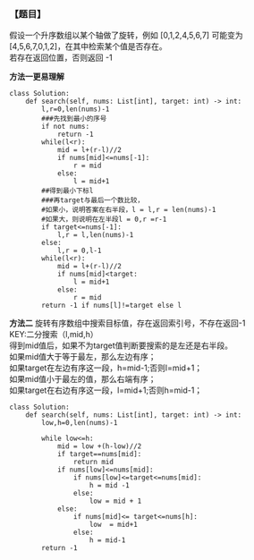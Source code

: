 ### 【题目】

假设一个升序数组以某个轴做了旋转，例如 [0,1,2,4,5,6,7] 可能变为 [4,5,6,7,0,1,2]，在其中检索某个值是否存在。  
若存在返回位置，否则返回 -1

**方法一更易理解**
```
class Solution:
    def search(self, nums: List[int], target: int) -> int:
        l,r=0,len(nums)-1
        ###先找到最小的序号
        if not nums:
            return -1
        while(l<r):
            mid = l+(r-l)//2
            if nums[mid]<=nums[-1]:
                r = mid
            else:
                l = mid+1
        ##得到最小下标l     
        ###再target与最后一个数比较，
        #如果小，说明答案在右半段，l = l,r = len(nums)-1
        #如果大，则说明在左半段l = 0,r =r-1
        if target<=nums[-1]:
            l,r = l,len(nums)-1
        else:
            l,r = 0,l-1
        while(l<r):
            mid = l+(r-l)//2
            if nums[mid]<target:
                l = mid+1
            else:
                r = mid
        return -1 if nums[l]!=target else l
```

**方法二**
旋转有序数组中搜索目标值，存在返回索引号，不存在返回-1  
KEY:二分搜索（l,mid,h）  
得到mid值后，如果不为target值判断要搜索的是左还是右半段。  
如果mid值大于等于最左，那么左边有序；  
                如果target在左边有序这一段，h=mid-1;否则l=mid+1；  
如果mid值小于最左的值，那么右端有序；  
                如果target在右边有序这一段，l=mid+1;否则h=mid-1；  

```
class Solution:
    def search(self, nums: List[int], target: int) -> int:
        low,h=0,len(nums)-1
        
        while low<=h:
            mid = low +(h-low)//2
            if target==nums[mid]:
                return mid
            if nums[low]<=nums[mid]:
                if nums[low]<=target<=nums[mid]:
                    h = mid -1
                else:
                    low = mid + 1
            else: 
                if nums[mid]<= target<=nums[h]:
                    low  = mid+1
                else:
                    h = mid-1
        return -1
```         